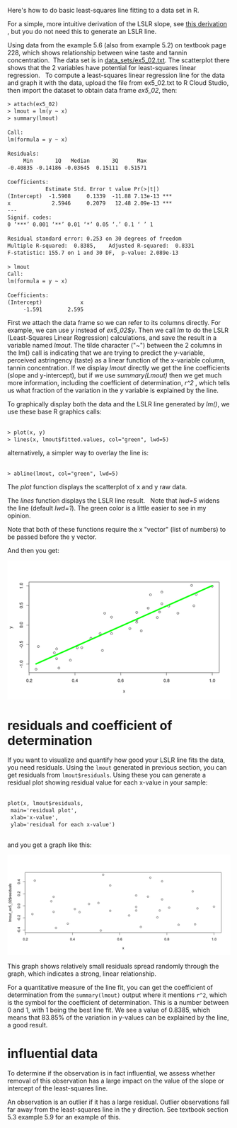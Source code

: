 Here's how to do basic least-squares line fitting to a data set in R.

For a simple, more intuitive derivation of the LSLR slope, see [this derivation](derivation-of-lslr-slope-simple.pdf) , but you do not need this to generate an LSLR line.

Using data from the example 5.6 (also from example 5.2) on textbook page 228, which shows relationship between wine taste and tannin concentration.  The data set is in [data_sets/ex5_02.txt](https://raw.githubusercontent.com/bengland2/une-stats/main/MAT150/data_sets/ex5_02.txt).   The scatterplot there shows that the 2 variables have potential for least-squares linear regression.   To compute a least-squares linear regression line for the data and graph it with the data, upload the file from ex5_02.txt to R Cloud Studio, then import the dataset to obtain data frame *ex5_02*, then:

```
> attach(ex5_02)
> lmout = lm(y ~ x)
> summary(lmout)
 
Call:
lm(formula = y ~ x)

Residuals:
     Min       1Q   Median       3Q      Max 
-0.40835 -0.14186 -0.03645  0.15111  0.51571 

Coefficients:
            Estimate Std. Error t value Pr(>|t|)    
(Intercept)  -1.5908     0.1339  -11.88 7.13e-13 ***
x             2.5946     0.2079   12.48 2.09e-13 ***
---
Signif. codes:  
0 ‘***’ 0.001 ‘**’ 0.01 ‘*’ 0.05 ‘.’ 0.1 ‘ ’ 1

Residual standard error: 0.253 on 30 degrees of freedom
Multiple R-squared:  0.8385,	Adjusted R-squared:  0.8331 
F-statistic: 155.7 on 1 and 30 DF,  p-value: 2.089e-13 

> lmout
Call:
lm(formula = y ~ x)

Coefficients:
(Intercept)            x  
     -1.591        2.595   

```

First we attach the data frame so we can refer to its columns directly.  For example, we can use *y* instead of *ex5_02$y*.  Then we call *lm* to do the LSLR (Least-Squares Linear Regression) calculations, and save the result in a variable named *lmout*.    The tilde character ("~") between the 2 columns in the lm() call is indicating that we are trying to predict the y-variable, perceived astringency (taste) as a linear function of the x-variable column, tannin concentration. If we display *lmout* directly we get the line coefficients (slope and y-intercept), but if we use *summary(Lmout)* then we get much more information, including the coefficient of determination, *r^2* , which tells us what fraction of the variation in the *y* variable is explained by the line.

To graphically display both the data and the LSLR line generated by *lm()*, we use these base R graphics calls:

```

> plot(x, y)
> lines(x, lmout$fitted.values, col="green", lwd=5)

```
alternatively, a simpler way to overlay the line is:
```

> abline(lmout, col="green", lwd=5)

```
The *plot* function displays the scatterplot of x and y raw data.

The *lines* function displays the LSLR line result.   Note that *lwd=5* widens the line (default *lwd=1*).   The green color is a little easier to see in my opinion.  

Note that both of these functions require the x "vector" (list of numbers) to be passed before the y vector.

And then you get:

![](images/plot_zoom_png_ex52.png "LSLR plot")


# residuals and coefficient of determination

If you want to visualize and quantify how good your LSLR line fits the data, you need residuals.  Using the `lmout` generated in previous section, you can get residuals from `lmout$residuals`.   Using these you can generate a residual plot showing residual value for each x-value in your sample:

```

plot(x, lmout$residuals,
 main='residual plot',
 xlab='x-value',
 ylab='residual for each x-value')
 
 ```
 and you get a graph like this:
 
 ![](images/lslr_residual_plot.png)
 
This graph shows relatively small residuals spread randomly through the graph, which indicates a strong, linear relationship.

For a quantitative measure of the line fit, you can get the coefficient of determination from the `summary(lmout)` output where it mentions `r^2`, which is the symbol for the coefficient of determination.   This is a number between 0 and 1, with 1 being the best line fit.   We see a value of 0.8385, which means that 83.85% of the variation in y-values can be explained by the line, a good result.
 
# influential data

To determine if the observation is in fact influential, we assess whether removal of this observation has a large impact on the value of the slope or intercept of the least-squares line.

An observation is an outlier if it has a large residual. Outlier observations fall far away from the least-squares line in the y direction.  See textbook section 5.3 example 5.9 for an example of this.

